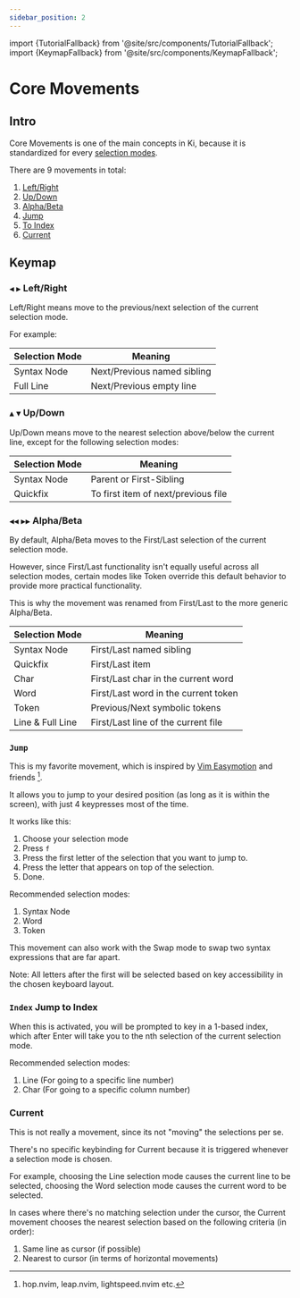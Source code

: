 ```yaml
---
sidebar_position: 2
---
```


import {TutorialFallback} from '@site/src/components/TutorialFallback';
import {KeymapFallback} from '@site/src/components/KeymapFallback';

# Core Movements

## Intro

Core Movements is one of the main concepts in Ki, because it is standardized for
every [selection modes](./selection-modes/index.md).

There are 9 movements in total:

1. [Left/Right](#--leftright)
1. [Up/Down](#--updown)
1. [Alpha/Beta](#--alphabeta)
1. [Jump](#jump)
1. [To Index](#index-jump-to-index)
1. [Current](#current)

## Keymap

<KeymapFallback filename="Movements"/>

### `◀` `▶` Left/Right

Left/Right means move to the previous/next selection of the current selection mode.

For example:

| Selection Mode | Meaning                     |
| -------------- | --------------------------- |
| Syntax Node    | Next/Previous named sibling |
| Full Line      | Next/Previous empty line    |

### `▲` `▼` Up/Down

Up/Down means move to the nearest selection above/below the current line, except for
the following selection modes:

| Selection Mode | Meaning                             |
| -------------- | ----------------------------------- |
| Syntax Node    | Parent or First-Sibling             |
| Quickfix       | To first item of next/previous file |

### `◀◀` `▶▶` Alpha/Beta

By default, Alpha/Beta moves to the First/Last selection of the current selection mode.

However, since First/Last functionality isn't equally useful across all selection modes, certain modes like Token override this default behavior to provide more practical functionality.

This is why the movement was renamed from First/Last to the more generic Alpha/Beta.

| Selection Mode   | Meaning                              |
| ---------------- | ------------------------------------ |
| Syntax Node      | First/Last named sibling             |
| Quickfix         | First/Last item                      |
| Char             | First/Last char in the current word  |
| Word             | First/Last word in the current token |
| Token            | Previous/Next symbolic tokens        |
| Line & Full Line | First/Last line of the current file  |

### `Jump`

This is my favorite movement, which is inspired by [Vim Easymotion](https://github.com/easymotion/vim-easymotion) and friends [^1].

It allows you to jump to your desired position (as long as it is within the screen), with just 4 keypresses most of the time.

It works like this:

1. Choose your selection mode
1. Press `f`
1. Press the first letter of the selection that you want to jump to.
1. Press the letter that appears on top of the selection.
1. Done.

Recommended selection modes:

1. Syntax Node
1. Word
1. Token

This movement can also work with the Swap mode to swap two syntax expressions that are far apart.

[^1]: hop.nvim, leap.nvim, lightspeed.nvim etc.

<TutorialFallback filename="jump"/>

Note: All letters after the first will be selected based on key accessibility in the chosen keyboard layout.

### `Index` Jump to Index

When this is activated, you will be prompted to key in a 1-based index, which after Enter
will take you to the nth selection of the current selection mode.

Recommended selection modes:

1. Line (For going to a specific line number)
2. Char (For going to a specific column number)

### Current

This is not really a movement, since its not "moving" the selections per se.

There's no specific keybinding for Current because it is triggered whenever a
selection mode is chosen.

For example, choosing the Line selection mode causes the current line to be
selected, choosing the Word selection mode causes the current word to be selected.

In cases where there's no matching selection under the cursor, the Current movement chooses the nearest selection based on the following criteria (in order):

1. Same line as cursor (if possible)
2. Nearest to cursor (in terms of horizontal movements)
